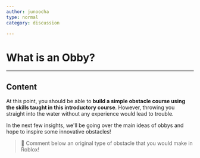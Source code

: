 ```yaml
---
author: junoocha
type: normal
category: discussion

---
```


# What is an Obby?
---

## Content

At this point, you should be able to **build a simple obstacle course using the skills taught in this introductory course**. However, throwing you straight into the water without any experience would lead to trouble. 

In the next few insights, we'll be going over the main ideas of obbys and hope to inspire some innovative obstacles!

> 💬 Comment below an original type of obstacle that you would make in Roblox!
